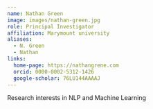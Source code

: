 ```yaml
---
name: Nathan Green
image: images/nathan-green.jpg
role: Principal Investigator
affiliation: Marymount university
aliases:
  - N. Green
  - Nathan
links:
  home-page: https://nathangrene.com
  orcid: 0000-0002-5312-1426
  google-scholar: 76LU144AAAAJ
---
```


Research interests in NLP and Machine Learning
